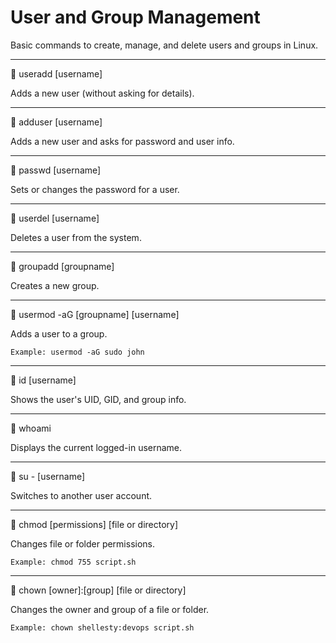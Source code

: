 # User and Group Management

Basic commands to create, manage, and delete users and groups in Linux.

---

🔹 useradd [username]

Adds a new user (without asking for details).

---

🔹 adduser [username]

Adds a new user and asks for password and user info.

---

🔹 passwd [username]

Sets or changes the password for a user.

---

🔹 userdel [username]

Deletes a user from the system.

---

🔹 groupadd [groupname]

Creates a new group.

---

🔹 usermod -aG [groupname] [username]

Adds a user to a group.

    Example: usermod -aG sudo john

---

🔹 id [username]

Shows the user's UID, GID, and group info.

---

🔹 whoami

Displays the current logged-in username.

---

🔹 su - [username]

Switches to another user account.

---

🔹 chmod [permissions] [file or directory]

Changes file or folder permissions.

    Example: chmod 755 script.sh

---

🔹 chown [owner]:[group] [file or directory]

Changes the owner and group of a file or folder.

    Example: chown shellesty:devops script.sh
